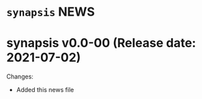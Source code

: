 # `synapsis` NEWS

synapsis v0.0-00 (Release date: 2021-07-02)
==============

Changes:

* Added this news file
